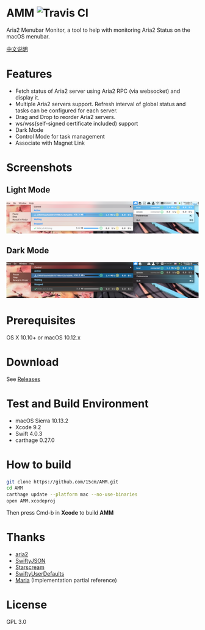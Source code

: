 # AMM ![Travis CI](https://travis-ci.org/15cm/AMM.svg?branch=master)
Aria2 Menubar Monitor, a tool to help with monitoring Aria2 Status on the macOS menubar.

[中文说明](./README_zh.md)

# Features
- Fetch status of Aria2 server using Aria2 RPC (via websocket) and display it.
- Multiple Aria2 servers support. Refresh interval of global status and tasks can be configured for each server.
- Drag and Drop to reorder Aria2 servers.
- ws/wss(self-signed certificate included) support
- Dark Mode
- Control Mode for task management
- Associate with Magnet Link

# Screenshots
## Light Mode
![Screenshot Light](./screenshots/screenshot.png)

## Dark Mode
![Screenshot Dark](./screenshots/screenshot-dark.png)

# Prerequisites
OS X 10.10+ or macOS 10.12.x

# Download
See [Releases](https://github.com/15cm/AMM/releases)

# Test and Build Environment
- macOS Sierra 10.13.2
- Xcode 9.2
- Swift 4.0.3
- carthage 0.27.0

# How to build
``` sh
git clone https://github.com/15cm/AMM.git
cd AMM
carthage update --platform mac --no-use-binaries
open AMM.xcodeproj
```

Then press Cmd-b in **Xcode** to build **AMM**

# Thanks
- [aria2](https://github.com/aria2/aria2) 
- [SwiftyJSON](https://github.com/SwiftyJSON/SwiftyJSON)
- [Starscream](https://github.com/daltoniam/Starscream)
- [SwiftyUserDefaults](https://github.com/radex/SwiftyUserDefaults)
- [Maria](https://github.com/ShinCurry/Maria) (Implementation partial reference)

# License
GPL 3.0

